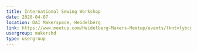 ```yaml
---
title: International Sewing Workshop
date: 2020-04-07
location: DAI Makerspace, Heidelberg
link: https://www.meetup.com/Heidelberg-Makers-Meetup/events/lkntvlybcgbkb/
usergroup: makershd
type: usergroup
---
```

